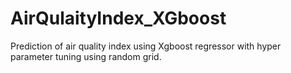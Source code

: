 # AirQulaityIndex_XGboost
Prediction of air quality index using Xgboost regressor with hyper parameter tuning using random grid.

